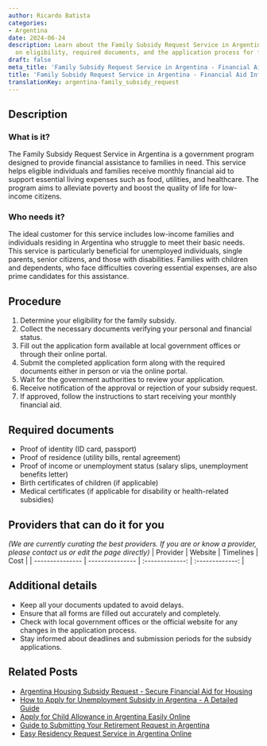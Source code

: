 ```yaml
---
author: Ricardo Batista
categories:
- Argentina
date: 2024-06-24
description: Learn about the Family Subsidy Request Service in Argentina. Get details
  on eligibility, required documents, and the application process for financial aid.
draft: false
meta_title: 'Family Subsidy Request Service in Argentina - Financial Aid Info'
title: 'Family Subsidy Request Service in Argentina - Financial Aid Info'
translationKey: argentina-family_subsidy_request
---
```



## Description
### What is it?
The Family Subsidy Request Service in Argentina is a government program designed to provide financial assistance to families in need. This service helps eligible individuals and families receive monthly financial aid to support essential living expenses such as food, utilities, and healthcare. The program aims to alleviate poverty and boost the quality of life for low-income citizens.

### Who needs it?
The ideal customer for this service includes low-income families and individuals residing in Argentina who struggle to meet their basic needs. This service is particularly beneficial for unemployed individuals, single parents, senior citizens, and those with disabilities. Families with children and dependents, who face difficulties covering essential expenses, are also prime candidates for this assistance.

## Procedure

1. Determine your eligibility for the family subsidy.
2. Collect the necessary documents verifying your personal and financial status.
3. Fill out the application form available at local government offices or through their online portal.
4. Submit the completed application form along with the required documents either in person or via the online portal.
5. Wait for the government authorities to review your application.
6. Receive notification of the approval or rejection of your subsidy request.
7. If approved, follow the instructions to start receiving your monthly financial aid.


## Required documents

- Proof of identity (ID card, passport)
- Proof of residence (utility bills, rental agreement)
- Proof of income or unemployment status (salary slips, unemployment benefits letter)
- Birth certificates of children (if applicable)
- Medical certificates (if applicable for disability or health-related subsidies)


## Providers that can do it for you
_(We are currently curating the best providers. If you are or know a provider, please contact us or edit the page directly)_
| Provider        |     Website     |     Timelines    |       Cost      |
| --------------- | --------------- |  :-------------: | :-------------: |

## Additional details

- Keep all your documents updated to avoid delays.
- Ensure that all forms are filled out accurately and completely.
- Check with local government offices or the official website for any changes in the application process.
- Stay informed about deadlines and submission periods for the subsidy applications.

## Related Posts

- [Argentina Housing Subsidy Request - Secure Financial Aid for Housing](https://tramitit.com/english/guides/argentina/housing_subsidy_request/)
- [How to Apply for Unemployment Subsidy in Argentina - A Detailed Guide](https://tramitit.com/english/guides/argentina/unemployment_subsidy_request/)
- [Apply for Child Allowance in Argentina Easily Online](https://tramitit.com/english/guides/argentina/child_allowance_request/)
- [Guide to Submitting Your Retirement Request in Argentina](https://tramitit.com/english/guides/argentina/retirement_request/)
- [Easy Residency Request Service in Argentina Online](https://tramitit.com/english/guides/argentina/residency_request/)